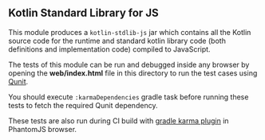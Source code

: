 ## Kotlin Standard Library for JS

This module produces a `kotlin-stdlib-js` jar which contains all the Kotlin source code for the runtime and standard kotlin library code (both definitions and implementation code) compiled to JavaScript.

The tests of this module can be run and debugged inside any browser by opening the **web/index.html** file in this directory to run the test cases using [Qunit](http://qunitjs.com/).

You should execute `:karmaDependencies` gradle task before running these tests to fetch the required Qunit dependency.

These tests are also run during CI build with [gradle karma plugin](https://github.com/craigburke/karma-gradle) in PhantomJS browser.